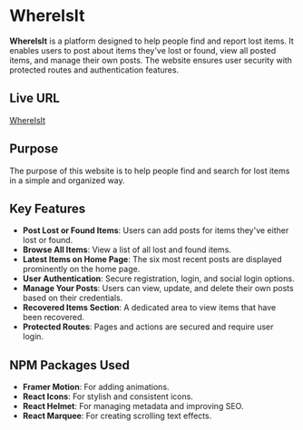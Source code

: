 # WhereIsIt

**WhereIsIt** is a platform designed to help people find and report lost items. It enables users to post about items they've lost or found, view all posted items, and manage their own posts. The website ensures user security with protected routes and authentication features.

## Live URL

[WhereIsIt](https://simple-firebase-project-3dd52.web.app/)

## Purpose

The purpose of this website is to help people find and search for lost items in a simple and organized way.

## Key Features

- **Post Lost or Found Items**: Users can add posts for items they've either lost or found.  
- **Browse All Items**: View a list of all lost and found items.  
- **Latest Items on Home Page**: The six most recent posts are displayed prominently on the home page.  
- **User Authentication**: Secure registration, login, and social login options.  
- **Manage Your Posts**: Users can view, update, and delete their own posts based on their credentials.  
- **Recovered Items Section**: A dedicated area to view items that have been recovered.  
- **Protected Routes**: Pages and actions are secured and require user login.  

## NPM Packages Used

- **Framer Motion**: For adding animations.  
- **React Icons**: For stylish and consistent icons.  
- **React Helmet**: For managing metadata and improving SEO.  
- **React Marquee**: For creating scrolling text effects.
